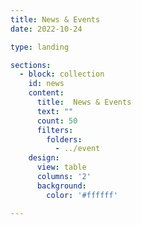 ```yaml
---
title: News & Events
date: 2022-10-24

type: landing

sections:
  - block: collection
    id: news
    content:
      title:  News & Events   
      text: ""
      count: 50
      filters:
        folders:
          - ../event 
    design:
      view: table
      columns: '2' 
      background:
        color: '#ffffff' 

---    
```


